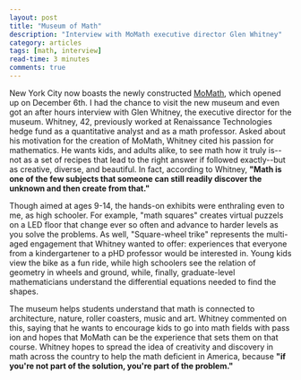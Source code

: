 ```yaml
---
layout: post
title: "Museum of Math"
description: "Interview with MoMath executive director Glen Whitney"
category: articles
tags: [math, interview]
read-time: 3 minutes
comments: true
---
```


New York City now boasts the newly constructed <a href="http://momath.org" target="_blank">MoMath</a>, which opened up on December 6th. I had the chance to visit the new museum and even got an after hours interview with Glen Whitney, the executive director for the museum. Whitney, 42, previously worked at Renaissance Technologies hedge fund as a quantitative analyst and as a math professor. Asked about his motivation for the creation of MoMath, Whitney cited his passion for mathematics. He wants kids, and adults alike, to see math how it truly is--not as a set of recipes that lead to the right answer if followed exactly--but as creative, diverse, and beautiful. In fact, according to Whitney, <strong>"Math is one of the few subjects that someone can still readily discover the unknown and then create from that." </strong>

Though aimed at ages 9-14, the hands-on exhibits were enthraling even to me, as high schooler. For example, "math squares" creates virtual puzzels on a LED floor that change ever so often and advance to harder levels as you solve the problems. As well, "Square-wheel trike" represents the multi-aged engagement that Whitney wanted to offer: experiences that everyone from a kindergartener to a pHD professor would be interested in. Young kids view the bike as a fun ride, while high schoolers see the relation of geometry in wheels and ground, while, finally, graduate-level mathematicians understand the differential equations needed to find the shapes. 

The museum helps students understand that math is connected to architecture, nature, roller coasters, music and art. Whitney commented on this, saying that he wants to encourage kids to go into math fields with pass ion and hopes that MoMath can be the experience that sets them on that course. Whitney hopes to spread the idea of creativity and discovery in math across the country to help the math deficient in America, because <strong>"if you're not part of the solution, you're part of the problem." </strong>